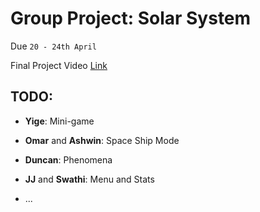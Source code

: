 # Group Project: Solar System

Due ```20 - 24th April```

Final Project Video [Link](https://www.google.com)

## TODO: 

* **Yige**: Mini-game

* **Omar** and **Ashwin**: Space Ship Mode 

* **Duncan**: Phenomena 

* **JJ** and **Swathi**: Menu and Stats

* ... 
